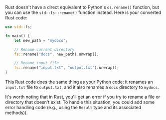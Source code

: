 Rust doesn't have a direct equivalent to Python's `os.rename()` function, but you can use the `std::fs::rename()` function instead. Here is your converted Rust code:

```rust
use std::fs;

fn main() {
    let new_path = "mydocs";

    // Rename current directory
    fs::rename("docs", new_path).unwrap();

    // Rename input file
    fs::rename("input.txt", "output.txt").unwrap();
}
```
This Rust code does the same thing as your Python code: it renames an `input.txt` file to `output.txt`, and it also renames a `docs` directory to `mydocs`. 

It's worth noting that in Rust, you'll get an error if you try to rename a file or directory that doesn't exist. To handle this situation, you could add some error handling code (e.g., using the `Result` type and its associated methods)).
